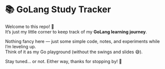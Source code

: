 # 📚 GoLang Study Tracker  

Welcome to this repo! 🚀  
It’s just my little corner to keep track of my **GoLang learning journey**.  

Nothing fancy here — just some simple code, notes, and experiments while I’m leveling up.  
Think of it as my Go playground (without the swings and slides 😅).  

Stay tuned… or not. Either way, thanks for stopping by! 👋

